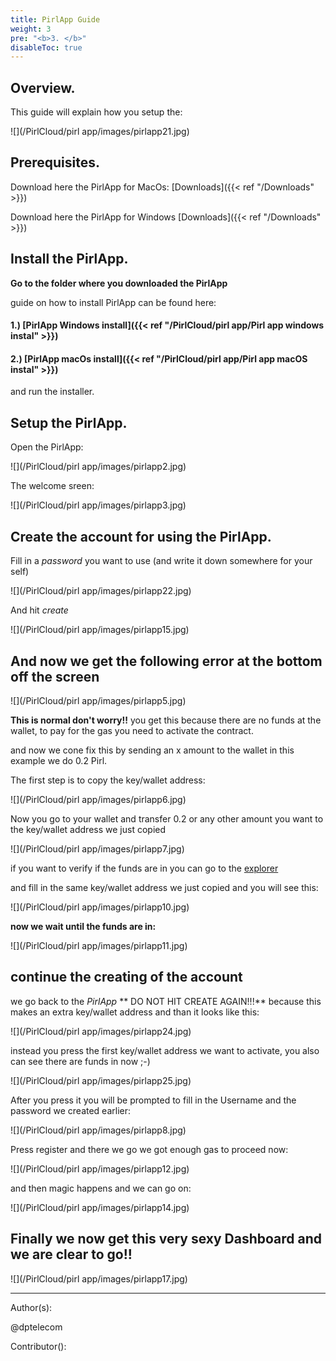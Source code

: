 ```yaml
---
title: PirlApp Guide
weight: 3
pre: "<b>3. </b>"
disableToc: true
---
```



## Overview.

This guide will explain how you setup the:

![](/PirlCloud/pirl app/images/pirlapp21.jpg)

## Prerequisites.

Download here the PirlApp for MacOs:
[Downloads]({{< ref "/Downloads" >}})


Download here the PirlApp for Windows
[Downloads]({{< ref "/Downloads" >}})

## Install the PirlApp.

**Go to the folder where you downloaded the PirlApp**

guide on how to install PirlApp can be found here:

#### 1.) [PirlApp Windows install]({{< ref "/PirlCloud/pirl app/Pirl app windows instal" >}})
#### 2.) [PirlApp macOs install]({{< ref "/PirlCloud/pirl app/Pirl app macOS instal" >}})


and run the  installer.

## Setup the PirlApp.

Open the PirlApp:

![](/PirlCloud/pirl app/images/pirlapp2.jpg)

The welcome sreen:

![](/PirlCloud/pirl app/images/pirlapp3.jpg)


## Create the account for using the PirlApp.

Fill in a *password* you want to use (and write it down somewhere for your self)

![](/PirlCloud/pirl app/images/pirlapp22.jpg)

And hit *create*

![](/PirlCloud/pirl app/images/pirlapp15.jpg)

## And now we get the following error at the bottom off the screen

![](/PirlCloud/pirl app/images/pirlapp5.jpg)


**This is normal don't worry!!**
you get this because there are no funds at the wallet,
to pay for the gas you need to activate the contract.

and now we cone fix this by sending an x amount to the wallet
in this example we do 0.2 Pirl.

The first step is to copy the key/wallet address:

![](/PirlCloud/pirl app/images/pirlapp6.jpg)


Now you  go to your wallet and transfer 0.2 or any other amount you want to the key/wallet address we just copied

![](/PirlCloud/pirl app/images/pirlapp7.jpg)


if you want to verify if the funds are in you can go to the  [explorer](https://devexplorer.pirl.io/home  "explorer")

and fill in the same key/wallet address we just copied and you will see this:

![](/PirlCloud/pirl app/images/pirlapp10.jpg)


**now we wait until the funds are in:**

![](/PirlCloud/pirl app/images/pirlapp11.jpg)


## continue the creating of the account

we go back to the *PirlApp*
**  DO NOT HIT CREATE AGAIN!!!**
because this makes an extra key/wallet address
and than it looks like this:

![](/PirlCloud/pirl app/images/pirlapp24.jpg)


instead you press the first key/wallet address we want to activate,
you also can see there are funds in now ;-)

![](/PirlCloud/pirl app/images/pirlapp25.jpg)



After you press it you will be prompted to fill in the Username and the password we created earlier:

![](/PirlCloud/pirl app/images/pirlapp8.jpg)


Press register and there we go we got enough gas to proceed now:

![](/PirlCloud/pirl app/images/pirlapp12.jpg)

and then magic happens and we can go on:

![](/PirlCloud/pirl app/images/pirlapp14.jpg)

## Finally we now get this very sexy Dashboard and we are clear to go!!

![](/PirlCloud/pirl app/images/pirlapp17.jpg)



---
Author(s):

@dptelecom

Contributor():
